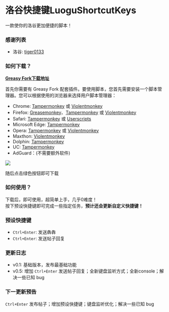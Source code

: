 # 洛谷快捷键LuoguShortcutKeys

一款使你的洛谷更加便捷的脚本！

### 感谢列表

- 洛谷: [tiger0133](https://www.luogu.com.cn/user/28762)

### 如何下载？

**[Greasy Fork下载地址](https://greasyfork.org/zh-CN/scripts/428234)**

首先你需要有 Greasy Fork 配套插件。要使用脚本，您首先需要安装一个脚本管理器。您可以根据使用的浏览器来选择用户脚本管理器：

- Chrome: [Tampermonkey](https://chrome.google.com/webstore/detail/tampermonkey/dhdgffkkebhmkfjojejmpbldmpobfkfo) 或 [Violentmonkey](https://chrome.google.com/webstore/detail/violent-monkey/jinjaccalgkegednnccohejagnlnfdag)
- Firefox: [Greasemonkey](https://addons.mozilla.org/firefox/addon/greasemonkey/)、[Tampermonkey](https://addons.mozilla.org/firefox/addon/tampermonkey/) 或 [Violentmonkey](https://addons.mozilla.org/firefox/addon/violentmonkey/)
- Safari: [Tampermonkey](http://tampermonkey.net/?browser=safari) 或 [Userscripts](https://apps.apple.com/app/userscripts/id1463298887)
- Microsoft Edge: [Tampermonkey](https://www.microsoft.com/store/p/tampermonkey/9nblggh5162s)
- Opera: [Tampermonkey](https://addons.opera.com/extensions/details/tampermonkey-beta/) 或 [Violentmonkey](https://violentmonkey.github.io/get-it/)
- Maxthon: [Violentmonkey](http://extension.maxthon.com/detail/index.php?view_id=1680)
- Dolphin: [Tampermonkey](https://play.google.com/store/apps/details?id=net.tampermonkey.dolphin)
- UC: [Tampermonkey](https://www.tampermonkey.net/?browser=ucweb&ext=dhdg)
- AdGuard：(不需要额外软件)

![](https://greasyfork.org/packs/media/images/install-button-example-efdf55adfa5eae95d9acb97c980781c8.png)

随后点击绿色按钮即可下载

### 如何使用？

下载后，即可使用，超简单上手，几乎0难度！  
按下预设快捷键即可完成一些指定任务，**预计还会更新自定义快捷键！**

### 预设快捷键
- `Ctrl+Enter`: 发送犇犇
- `Ctrl+Enter`: 发送帖子回复

### 更新日志
- v0.1: 基础版本，发布最基础功能
- v0.5: 增加 `Ctrl+Enter` 发送帖子回复；全新键盘监听方式；全新console；解决一些已知 bug

### 下一更新预告
`Ctrl+Enter` 发布帖子；增加预设快捷键；键盘监听优化；解决一些已知 bug